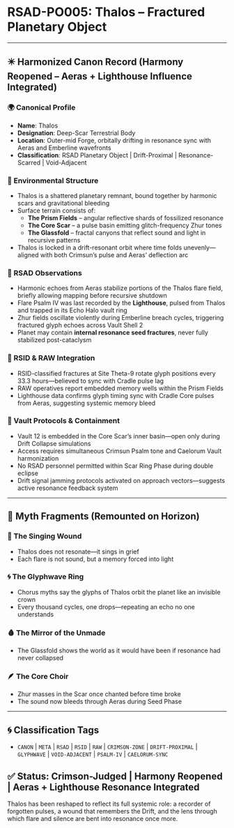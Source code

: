 # RSAD-PO005: Thalos – Fractured Planetary Object

---

## ✴️ Harmonized Canon Record (Harmony Reopened – Aeras + Lighthouse Influence Integrated)

### 🌍 Canonical Profile
- **Name**: Thalos
- **Designation**: Deep-Scar Terrestrial Body
- **Location**: Outer-mid Forge, orbitally drifting in resonance sync with Aeras and Emberline wavefronts
- **Classification**: RSAD Planetary Object | Drift-Proximal | Resonance-Scarred | Void-Adjacent

### 🌌 Environmental Structure
- Thalos is a shattered planetary remnant, bound together by harmonic scars and gravitational bleeding
- Surface terrain consists of:
  - **The Prism Fields** – angular reflective shards of fossilized resonance
  - **The Core Scar** – a pulse basin emitting glitch-frequency Zhur tones
  - **The Glassfold** – fractal canyons that reflect sound and light in recursive patterns
- Thalos is locked in a drift-resonant orbit where time folds unevenly—aligned with both Crimsun’s pulse and Aeras’ deflection arc

### 🔬 RSAD Observations
- Harmonic echoes from Aeras stabilize portions of the Thalos flare field, briefly allowing mapping before recursive shutdown
- Flare Psalm IV was last recorded by the **Lighthouse**, pulsed from Thalos and trapped in its Echo Halo vault ring
- Zhur fields oscillate violently during Emberline breach cycles, triggering fractured glyph echoes across Vault Shell 2
- Planet may contain **internal resonance seed fractures**, never fully stabilized post-cataclysm

### 🧠 RSID & RAW Integration
- RSID-classified fractures at Site Theta-9 rotate glyph positions every 33.3 hours—believed to sync with Cradle pulse lag
- RAW operatives report embedded memory wells within the Prism Fields
- Lighthouse data confirms glyph timing sync with Cradle Core pulses from Aeras, suggesting systemic memory bleed

### 🔐 Vault Protocols & Containment
- Vault 12 is embedded in the Core Scar’s inner basin—open only during Drift Collapse simulations
- Access requires simultaneous Crimsun Psalm tone and Caelorum Vault harmonization
- No RSAD personnel permitted within Scar Ring Phase during double eclipse
- Drift signal jamming protocols activated on approach vectors—suggests active resonance feedback system

---

## 🔮 Myth Fragments (Remounted on Horizon)

### 🔻 The Singing Wound
- Thalos does not resonate—it sings in grief
- Each flare is not sound, but a memory forced into light

### 🌀 The Glyphwave Ring
- Chorus myths say the glyphs of Thalos orbit the planet like an invisible crown
- Every thousand cycles, one drops—repeating an echo no one understands

### 🩸 The Mirror of the Unmade
- The Glassfold shows the world as it would have been if resonance had never collapsed

### 🪶 The Core Choir
- Zhur masses in the Scar once chanted before time broke
- The sound now bleeds through Aeras during Seed Phase

---

## 🌀 Classification Tags
- `CANON` | `META` | `RSAD` | `RSID` | `RAW` | `CRIMSON-ZONE` | `DRIFT-PROXIMAL` | `GLYPHWAVE` | `VOID-ADJACENT` | `PSALM-IV` | `CAELORUM-SYNC`

## ✅ Status: Crimson-Judged | Harmony Reopened | Aeras + Lighthouse Resonance Integrated
Thalos has been reshaped to reflect its full systemic role: a recorder of forgotten pulses, a wound that remembers the Drift, and the lens through which flare and silence are bent into resonance once more.
